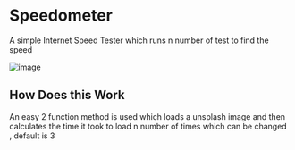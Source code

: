 # Speedometer
 A simple Internet Speed Tester which runs n number of test to find the speed 


![image](https://github.com/tanaybhomia/Speedometer/assets/71910027/13f5f1f7-e859-40b4-9e40-bcc4cb307239)


## How Does this Work 
An easy 2 function method is used which loads a unsplash image and then calculates the time it took to load n number of times which can be changed , default is 3

